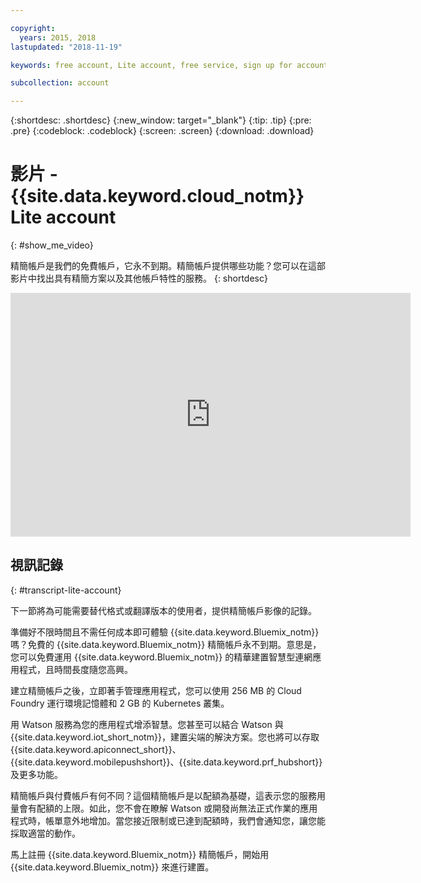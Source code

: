 ```yaml
---

copyright:
  years: 2015, 2018
lastupdated: "2018-11-19"

keywords: free account, Lite account, free service, sign up for account, video

subcollection: account

---
```


{:shortdesc: .shortdesc}
{:new_window: target="_blank"}
{:tip: .tip}
{:pre: .pre}
{:codeblock: .codeblock}
{:screen: .screen}
{:download: .download}

# 影片 - {{site.data.keyword.cloud_notm}} Lite account
{: #show_me_video}

精簡帳戶是我們的免費帳戶，它永不到期。精簡帳戶提供哪些功能？您可以在這部影片中找出具有精簡方案以及其他帳戶特性的服務。
{: shortdesc}

<p>
  <div class="embed-responsive embed-responsive-16by9">
    <iframe class="embed-responsive-item" id="youtubeplayer" title="IBM Cloud Lite account" type="text/html" width="640" height="390" src="https://www.youtube.com/embed/0rMYXcbpHbI" frameborder="0" webkitallowfullscreen mozallowfullscreen allowfullscreen> </iframe>
  </div>
</p>

## 視訊記錄
{: #transcript-lite-account}

下一節將為可能需要替代格式或翻譯版本的使用者，提供精簡帳戶影像的記錄。

準備好不限時間且不需任何成本即可體驗 {{site.data.keyword.Bluemix_notm}} 嗎？免費的 {{site.data.keyword.Bluemix_notm}} 精簡帳戶永不到期。意思是，您可以免費運用 {{site.data.keyword.Bluemix_notm}} 的精華建置智慧型連網應用程式，且時間長度隨您高興。

建立精簡帳戶之後，立即著手管理應用程式，您可以使用 256 MB 的 Cloud Foundry 運行環境記憶體和 2 GB 的 Kubernetes 叢集。

用 Watson 服務為您的應用程式增添智慧。您甚至可以結合 Watson 與 {{site.data.keyword.iot_short_notm}}，建置尖端的解決方案。您也將可以存取 {{site.data.keyword.apiconnect_short}}、{{site.data.keyword.mobilepushshort}}、{{site.data.keyword.prf_hubshort}} 及更多功能。

精簡帳戶與付費帳戶有何不同？這個精簡帳戶是以配額為基礎，這表示您的服務用量會有配額的上限。如此，您不會在瞭解 Watson 或開發尚無法正式作業的應用程式時，帳單意外地增加。當您接近限制或已達到配額時，我們會通知您，讓您能採取適當的動作。

馬上註冊 {{site.data.keyword.Bluemix_notm}} 精簡帳戶，開始用 {{site.data.keyword.Bluemix_notm}} 來進行建置。
